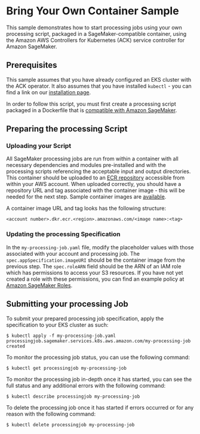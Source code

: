 # Bring Your Own Container Sample

This sample demonstrates how to start processing jobs using your own processing script, packaged in a SageMaker-compatible container, using the Amazon AWS Controllers for Kubernetes (ACK) service controller for Amazon SageMaker.                     

## Prerequisites

This sample assumes that you have already configured an EKS cluster with the ACK operator. It also assumes that you have installed `kubectl` - you can find a link on our [installation page](TODO).

In order to follow this script, you must first create a processing script packaged in a Dockerfile that is [compatible with Amazon SageMaker](https://docs.aws.amazon.com/sagemaker/latest/dg/amazon-sagemaker-containers.html).
## Preparing the processing Script

### Uploading your Script

All SageMaker processing jobs are run from within a container with all necessary dependencies and modules pre-installed and with the processing scripts referencing the acceptable input and output directories. This container should be uploaded to an [ECR repository](https://aws.amazon.com/ecr/) accessible from within your AWS account. When uploaded correctly, you should have a repository URL and tag associated with the container image - this will be needed for the next step. Sample container images are [available](https://docs.aws.amazon.com/sagemaker/latest/dg/ecr-us-west-2.html).


A container image URL and tag looks has the following structure:
```
<account number>.dkr.ecr.<region>.amazonaws.com/<image name>:<tag>
```

### Updating the processing Specification

In the `my-processing-job.yaml` file, modify the placeholder values with those associated with your account and processing job. The `spec.appSpecification.imageURI` should be the container image from the previous step. The `spec.roleARN` field should be the ARN of an IAM role which has permissions to access your S3 resources. If you have not yet created a role with these permissions, you can find an example policy at [Amazon SageMaker Roles](https://docs.aws.amazon.com/sagemaker/latest/dg/sagemaker-roles.html#sagemaker-roles-createprocessingjob-perms).

## Submitting your processing Job

To submit your prepared processing job specification, apply the specification to your EKS cluster as such:
```
$ kubectl apply -f my-processing-job.yaml
processingjob.sagemaker.services.k8s.aws.amazon.com/my-processing-job created
```

To monitor the processing job status, you can use the following command:
```
$ kubectl get processingjob my-processing-job
```

To monitor the processing job in-depth once it has started, you can see the full status and any additional errors with the following command:
```
$ kubectl describe processingjob my-processing-job
```

To delete the processing job once it has started if errors occurred or for any reason with the following command:
```
$ kubectl delete processingjob my-processing-job
```
